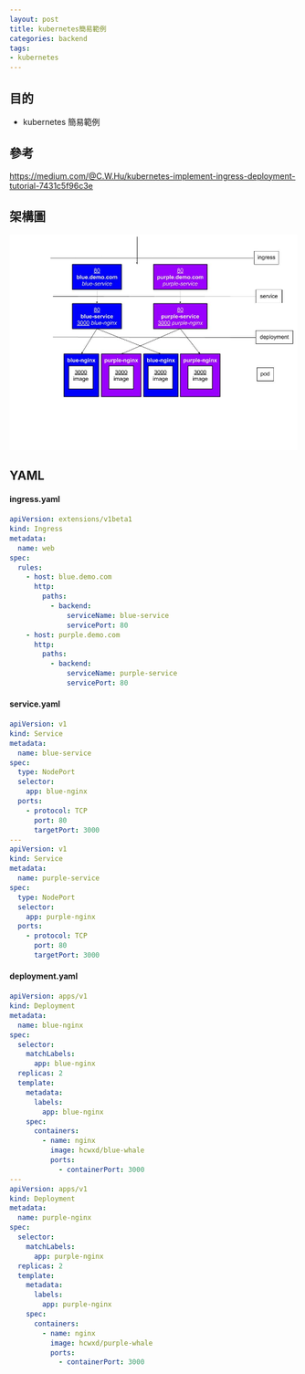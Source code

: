 ```yaml
---
layout: post
title: kubernetes簡易範例
categories: backend
tags:
- kubernetes
---
```

## 目的 ##

 - kubernetes 簡易範例

 <!-- more -->
 
## 參考 ##

https://medium.com/@C.W.Hu/kubernetes-implement-ingress-deployment-tutorial-7431c5f96c3e


## 架構圖 ##

![image](/img/1538058734402.jpg)


## YAML ##

#### ingress.yaml ####

```yaml
apiVersion: extensions/v1beta1
kind: Ingress
metadata:
  name: web
spec:
  rules:
    - host: blue.demo.com
      http:
        paths:
          - backend:
              serviceName: blue-service
              servicePort: 80
    - host: purple.demo.com
      http:
        paths:
          - backend:
              serviceName: purple-service
              servicePort: 80
```

#### service.yaml ####

```yaml
apiVersion: v1
kind: Service
metadata:
  name: blue-service
spec:
  type: NodePort
  selector:
    app: blue-nginx
  ports:
    - protocol: TCP
      port: 80
      targetPort: 3000
---
apiVersion: v1
kind: Service
metadata:
  name: purple-service
spec:
  type: NodePort
  selector:
    app: purple-nginx
  ports:
    - protocol: TCP
      port: 80
      targetPort: 3000
```

#### deployment.yaml ####
 
```yaml
apiVersion: apps/v1
kind: Deployment
metadata:
  name: blue-nginx
spec:
  selector:
    matchLabels:
      app: blue-nginx
  replicas: 2
  template:
    metadata:
      labels:
        app: blue-nginx
    spec:
      containers:
        - name: nginx
          image: hcwxd/blue-whale
          ports:
            - containerPort: 3000
---
apiVersion: apps/v1
kind: Deployment
metadata:
  name: purple-nginx
spec:
  selector:
    matchLabels:
      app: purple-nginx
  replicas: 2
  template:
    metadata:
      labels:
        app: purple-nginx
    spec:
      containers:
        - name: nginx
          image: hcwxd/purple-whale
          ports:
            - containerPort: 3000
```


